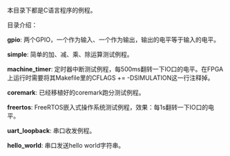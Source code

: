 本目录下都是C语言程序的例程。

目录介绍：

**gpio**: 两个GPIO，一个作为输入、一个作为输出，输出的电平等于输入的电平。

**simple**: 简单的加、减、乘、除运算测试例程。

**machine_timer**: 定时器中断测试例程，每500ms翻转一下IO口的电平。在FPGA上运行时需要将其Makefile里的CFLAGS += -DSIMULATION这一行注释掉。

**coremark**: 已经移植好的coremark跑分测试例程。

**freertos**: FreeRTOS嵌入式操作系统测试例程，效果：每1s翻转一下IO口的电平。

**uart_loopback**: 串口收发例程。

**hello_world**: 串口发送hello world字符串。
